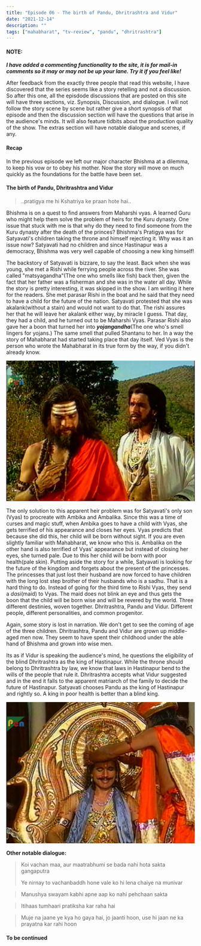 ```yaml
---
title: "Episode 06 - The birth of Pandu, Dhritrashtra and Vidur"
date: "2021-12-14"
description: ""
tags: ["mahabharat", "tv-review", "pandu", "dhritrashtra"]
---
```

#### NOTE: 
***I have added a commenting functionality to the site, it is for mail-in comments so it may or may not be up your lane. Try it if you feel like!***

After feedback from the exactly three people that read this website, I have discovered that the series seems like a story retelling and not a discussion. So after this one, all the episdode discussions that are posted on this site will have three sections, viz. Synopsis, Discussion, and dialogue. I will not follow the story scene by scene but rather give a short synopsis of that episode and then the discussion section will have the questions that arise in the audience's minds. It will also feature tidbits about the production quality of the show. The extras section will have notable dialogue and scenes, if any.

#### Recap

In the previous episode we left our major character Bhishma at a dilemma,
to keep his vow or to obey his mother. Now the story will move on much
quickly as the foundations for the battle have been set. 

#### The birth of Pandu, Dhritrashtra and Vidur

>..pratigya me hi Kshatriya ke praan hote hai..

Bhishma is on a quest to find answers from Maharshi vyas. A learned Guru who might help them solve the problem of heirs for the Kuru dynasty. One issue that stuck with me is that why do they need to find someone from the Kuru dynasty after the death of the princes? Bhishma's Pratigya was for Satyavati's children taking the throne and himself rejecting it. Why was it an issue now? Satyavati had no children and since Hastinapur was a democracy, Bhishma was very well capable of choosing a new king himself! 

The backstory of Satyavati is bizzare, to say the least. Back when she was young, she met a Rishi while ferrying people across the river. She was called "matsyagandha"(The one who smells like fish) back then, given the fact that her father was a fisherman and she was in the water all day. While the story is pretty interesting, it was skipped in the show. I am writing it here for the readers. She met parasar Rishi in the boat and he said that they need to have a child for the future of the nation. Satyavati protested that she was akalank(without a stain) and would not want to do that. The rishi assures her that he will leave her akalank either way, by miracle I guess. That day, they had a child, and he turned out to be Maharshi Vyas. Parasar Rishi also gave her a boon that turned her into ***yojangandha***(The one who's smell lingers for yojans.) The same smell that pulled Shantanu to her. In a way the story of Mahabharat had started taking place that day itself. Ved Vyas is the person who wrote the Mahabharat in its true form by the way, if you didn't already know.


![Bhishma Visits Ved Vyas](../../assets/mahabharat/ep_6_1.webp)

The only solution to this apparent heir problem was for Satyavati's only son (Vyas) to procreate with Ambika and Ambalika. Since this was a time of curses and magic stuff, when Ambika goes to have a child with Vyas, she gets terrified of his appearance and closes her eyes. Vyas predicts that because she did this, her child will be born without sight. If you are even slightly familiar with Mahabharat, we know who this is. Ambalika on the other hand is also terrified of Vyas' appearance but instead of closing her eyes, she turned pale. Due to this her child will be born with poor health(pale skin). Putting aside the story for a while, Satyavati is looking for the future of the kingdom and forgets about the present of the princesses. The princesses that just lost their husband are now forced to have children with the long lost step brother of their husbands who is a sadhu. That is a hard thing to do. Instead of going for the third time to Rishi Vyas, they send a *dasi*(maid) to Vyas. The maid does not blink an eye and thus gets the boon that the child will be born wise and will be revered by the world. Three different destinies, woven together. Dhritrashtra, Pandu and Vidur. Different people, different personalities, and common progenitor.

Again, some story is lost in narration. We don't get to see the coming of age of the three children. Dhritrashtra, Pandu and Vidur are grown up middle-aged men now. They seem to have spent their childhood under the able hand of Bhishma and grown into wise men.

Its as if Vidur is speaking the audience's mind, he questions the eligibility of the blind Dhritrashtra as the king of Hastinapur. While the throne should belong to Dhritrashtra by law, we know that laws in Hastinapur bend to the wills of the people that rule it. Dhritrashtra accepts what Vidur suggested and in the end it falls to the apparent matriarch of the family to decide the future of Hastinapur. Satyavati chooses Pandu as the king of Hastinapur and rightly so. A king in poor health is better than a blind king.

![Pandu is crowned king](../../assets/mahabharat/ep_6_2.webp)


**Other notable dialogue:**

>Koi vachan maa, aur maatrabhumi se bada nahi hota sakta gangaputra
>
>Ye nirnay to vachanbaddh hone vale ko hi lena chaiye na munivar

>Manushya swayam kabhi apne aap ko nahi pehchaan sakta

>Itihaas tumhaari pratiksha kar raha hai

>Muje na jaane ye kya ho gaya hai, jo jaanti hoon, use hi jaan ne ka prayatna kar rahi hoon

#### To be continued

